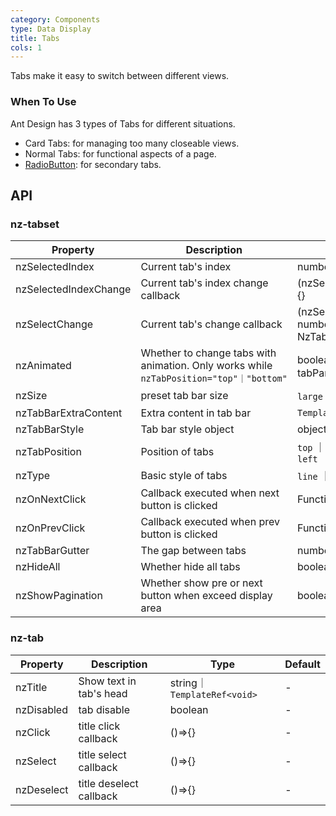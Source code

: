 ```yaml
---
category: Components
type: Data Display
title: Tabs
cols: 1
---
```


Tabs make it easy to switch between different views.

### When To Use

Ant Design has 3 types of Tabs for different situations.

- Card Tabs: for managing too many closeable views.
- Normal Tabs: for functional aspects of a page.
- [RadioButton](/components/radio/en/#components-radio-demo-radiobutton): for secondary tabs.

## API

### nz-tabset

| Property | Description | Type | Default |
| -------- | ----------- | ---- | ------- |
| nzSelectedIndex | Current tab's index | number | - |
| nzSelectedIndexChange | Current tab's index change callback | (nzSelectedIndex:number)=>{} | - |
| nzSelectChange | Current tab's change callback | (nzSelectedIndex: number,tab: NzTabComponent)=>{} | - |
| nzAnimated | Whether to change tabs with animation. Only works while `nzTabPosition="top"｜"bottom"` | boolean ｜ {inkBar:boolean, tabPane:boolean} | `true`, `false` when `type="card"` |
| nzSize | preset tab bar size | `large` ｜ `default` ｜ `small` | `default` |
| nzTabBarExtraContent | Extra content in tab bar | `TemplateRef<void>` | - |
| nzTabBarStyle | Tab bar style object | object | - |
| nzTabPosition | Position of tabs | `top` ｜ `right` ｜ `bottom` ｜ `left` | `top` |
| nzType | Basic style of tabs | `line` ｜ `card`  | `line` |
| nzOnNextClick | Callback executed when next button is clicked | Function | - |
| nzOnPrevClick | Callback executed when prev button is clicked | Function | - |
| nzTabBarGutter | The gap between tabs | number | - |
| nzHideAll | Whether hide all tabs | boolean | false |
| nzShowPagination | Whether show pre or next button when exceed display area | boolean | true |

### nz-tab

| Property | Description | Type | Default |
| -------- | ----------- | ---- | ------- |
| nzTitle | Show text in tab's head | string｜`TemplateRef<void>` | - |
| nzDisabled | tab disable | boolean | - |
| nzClick | title click callback | ()=>{} | - |
| nzSelect | title select callback | ()=>{} | - |
| nzDeselect | title deselect callback | ()=>{} | - |
